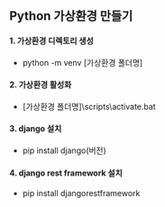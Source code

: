 ## Python 가상환경 만들기

#### 1. 가상환경 디렉토리 생성

- python -m venv [가상환경 폴더명]

#### 2. 가상환경 활성화

- [가상환경 폴더명]\scripts\activate.bat

#### 3. django 설치

- pip install django(버전)

#### 4. django rest framework 설치
- pip install djangorestframework
